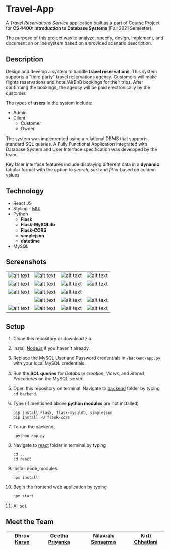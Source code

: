 # Travel-App

A *Travel Reservations Service* application built as a part of Course Project for **CS 4400: Introduction to Database Systems** (Fall 2021 Semester).  

The purpose of this project was to analyze, specify, design, implement, and document an online system based on a provided scenario description.

## Description

Design and develop a system to handle **travel reservations**. This system supports a "third party" travel reservations agency. Customers will make flights reservations and hotel/AirBnB bookings for their trips. After confirming the bookings, the agency will be paid electronically by the customer.  

The types of **users** in the system include:
* Admin
* Client
    * Customer
    * Owner

 The system was implemented using a relational DBMS that supports standard SQL queries. A Fully Functional Application integrated with Database System and User Interface specification was developed by the team.  

 Key User interface features include displaying different data in a **dynamic** tabular format with the option to *search*, *sort* and *filter* based on column values. 

 

## Technology
* React JS
* Styling - [MUI](https://mui.com/)
* Python 
   * **Flask**
   * **Flask-MySQLdb**
   * **Flask-CORS**
   * **simplejson**
   * **datetime**
* MySQL  


## Screenshots
|||||
|--|--|--|--|
|![alt text](https://github.com/karved/Travel-App/blob/main/pics/home.png)|![alt text](https://github.com/karved/Travel-App/blob/main/pics/login.png)|![alt text](https://github.com/karved/Travel-App/blob/main/pics/cacc.png)|![alt text](https://github.com/karved/Travel-App/blob/main/pics/ch.png)|
|![alt text](https://github.com/karved/Travel-App/blob/main/pics/resp.png)|![alt text](https://github.com/karved/Travel-App/blob/main/pics/vp.png)|![alt text](https://github.com/karved/Travel-App/blob/main/pics/vf.png)|![alt text](https://github.com/karved/Travel-App/blob/main/pics/bf.png)|
|![alt text](https://github.com/karved/Travel-App/blob/main/pics/oh.png)|![alt text](https://github.com/karved/Travel-App/blob/main/pics/rp.png)|![alt text](https://github.com/karved/Travel-App/blob/main/pics/orc.png)|
||![alt text](https://github.com/karved/Travel-App/blob/main/pics/ad-home.png)|![alt text](https://github.com/karved/Travel-App/blob/main/pics/rf.png)|![alt text](https://github.com/karved/Travel-App/blob/main/pics/sf.png)|
|![alt text](https://github.com/karved/Travel-App/blob/main/pics/vc.png)|![alt text](https://github.com/karved/Travel-App/blob/main/pics/vo.png)|![alt text](https://github.com/karved/Travel-App/blob/main/pics/va.png)|![alt text](https://github.com/karved/Travel-App/blob/main/pics/vair.png)|


## Setup

1. Clone this repository or download zip. 

2. Install [Node.js](https://nodejs.org/en/) if you haven't already.  

3. Replace the MySQL User and Password credentials in ```/backend/app.py``` with your local MySQL credentials.  

4. Run the **SQL queries** for *Database creation*, *Views*, and *Stored Procedures* on the MySQL server. 

5. Open this repository on terminal. Navigate to [backend](https://github.com/karved/Travel-App/tree/main/backend) folder by typing ```cd backend```.

6. Type (if mentioned above **python modules** are not installed)  

   ```
   pip install Flask, flask-mysqldb, simplejson
   pip install -U flask-cors
   ``` 
   
7. To run the backend,
   ```
    python app.py
   ```

8. Navigate to [react](https://github.com/karved/Travel-App/tree/main/react) folder in terminal by typing
    ```
    cd ..
    cd react
    ```
 9. Install node_modules  
    ```
    npm install 
    ```
10. Begin the frontend web application by typing  
    ```
    npm start 
    ```

11. All set.


## Meet the Team 

|[Dhruv Karve](https://github.com/karved)|[Geetha Priyanka](https://github.com/geethapriyanka7)|[Nilavrah Sensarma](https://github.com/neilsensarma)|[Kirti Chhatlani](https://github.com/kirtichhatlani)|
|--|--|--|--|
